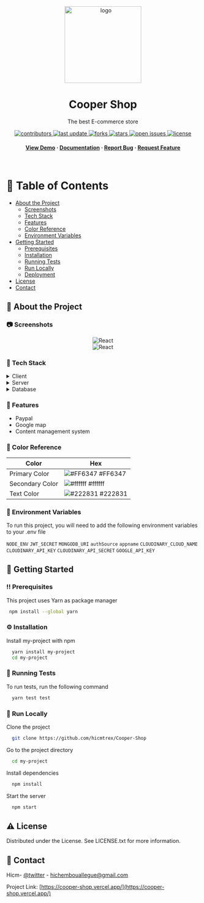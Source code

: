 ﻿<div align="center">

  <img src="public/favicon.ico" alt="logo" width="200" height="auto" />
  <h1>Cooper Shop </h1>
  
  <p>
    The best E-commerce store
  </p>
  
  
<!-- Badges -->
<p>
  <a href="https://github.com/Louis3797/awesome-readme-template/graphs/contributors">
    <img src="https://img.shields.io/github/contributors/Louis3797/awesome-readme-template" alt="contributors" />
  </a>
  <a href="">
    <img src="https://img.shields.io/github/last-commit/Louis3797/awesome-readme-template" alt="last update" />
  </a>
  <a href="https://github.com/Louis3797/awesome-readme-template/network/members">
    <img src="https://img.shields.io/github/forks/Louis3797/awesome-readme-template" alt="forks" />
  </a>
  <a href="https://github.com/Louis3797/awesome-readme-template/stargazers">
    <img src="https://img.shields.io/github/stars/Louis3797/awesome-readme-template" alt="stars" />
  </a>
  <a href="https://github.com/Louis3797/awesome-readme-template/issues/">
    <img src="https://img.shields.io/github/issues/Louis3797/awesome-readme-template" alt="open issues" />
  </a>
  <a href="https://github.com/Louis3797/awesome-readme-template/blob/master/LICENSE.txt">
    <img src="https://img.shields.io/github/license/Louis3797/awesome-readme-template" alt="license" />
  </a>
</p>
   
<h4>
    <a href="https://cooper-shop.vercel.app/">View Demo</a>
  <span> · </span>
    <a href="https://github.com/hicmtrex/Cooper-Shop">Documentation</a>
  <span> · </span>
    <a href="https://github.com/hicmtrex/Cooper-Shop/issues/">Report Bug</a>
  <span> · </span>
    <a href="https://github.com/hicmtrex/Cooper-Shop/issues/">Request Feature</a>
  </h4>
</div>

<br />

<!-- Table of Contents -->

# :notebook_with_decorative_cover: Table of Contents

- [About the Project](#about-the-project)
  - [Screenshots](#screenshots)
  - [Tech Stack](#tech-stack)
  - [Features](#features)
  - [Color Reference](#color-reference)
  - [Environment Variables](#environment-variables)
- [Getting Started](#getting-started)
  - [Prerequisites](#prerequisites)
  - [Installation](#installation)
  - [Running Tests](#running-tests)
  - [Run Locally](#run-locally)
  - [Deployment](#deployment)
- [License](#license)
- [Contact](#contact)

<!-- About the Project -->

## :star2: About the Project

<!-- Screenshots -->

### :camera: Screenshots

<div align="center"> 
  <img  alt="React" src="https://res.cloudinary.com/hicm/image/upload/v1643928524/github/cooper-web-home_gnwchu.png" />
</div>

<div align="center"> 
<img  alt="React" src="https://res.cloudinary.com/hicm/image/upload/v1643928521/github/Cooper-detail_goit1e.png" />
</div>

<!-- TechStack -->

### :space_invader: Tech Stack

<details>
  <summary>Client</summary>
  <ul>
    <li><a href="https://www.javascript.com/">Javascript</a></li>
    <li><a href="https://nextjs.org/">Next.js</a></li>
    <li><a href="https://reactjs.org/">React.js</a></li>
    <li><a href="https://mui.com/">Material Ui</a></li>
  </ul>
</details>

<details>
  <summary>Server</summary>
  <ul>
   <li><a href="https://www.javascript.com/">Javascript</a></li>
    <li><a href="https://nodejs.org/en/">Node.js</a></li>
    <li><a href="https://cloudinary.com/">Cloudinary</a></li>
  </ul>
</details>

<details>
<summary>Database</summary>
  <ul>
    <li><a href="https://www.mongodb.com/">MongoDB</a></li>
  </ul>
</details>

<!-- Features -->

### :dart: Features

- Paypal
- Google map
- Content management system

<!-- Color Reference -->

### :art: Color Reference

| Color           | Hex                                                              |
| --------------- | ---------------------------------------------------------------- |
| Primary Color   | ![#FF6347](https://via.placeholder.com/10/222831?text=+) #FF6347 |
| Secondary Color | ![#ffffff](https://via.placeholder.com/10/393E46?text=+) #ffffff |
| Text Color      | ![#222831](https://via.placeholder.com/10/EEEEEE?text=+) #222831 |

<!-- Env Variables -->

### :key: Environment Variables

To run this project, you will need to add the following environment variables to your .env file

`NODE_ENV`
`JWT_SECRET`
`MONGODB_URI`
`authSource`
`appname`
`CLOUDINARY_CLOUD_NAME`
`CLOUDINARY_API_KEY`
`CLOUDINARY_API_SECRET`
`GOOGLE_API_KEY`

<!-- Getting Started -->

## :toolbox: Getting Started

<!-- Prerequisites -->

### :bangbang: Prerequisites

This project uses Yarn as package manager

```bash
 npm install --global yarn
```

<!-- Installation -->

### :gear: Installation

Install my-project with npm

```bash
  yarn install my-project
  cd my-project
```

<!-- Running Tests -->

### :test_tube: Running Tests

To run tests, run the following command

```bash
  yarn test test
```

<!-- Run Locally -->

### :running: Run Locally

Clone the project

```bash
  git clone https://github.com/hicmtrex/Cooper-Shop
```

Go to the project directory

```bash
  cd my-project
```

Install dependencies

```bash
  npm install
```

Start the server

```bash
  npm start
```

<!-- License -->

## :warning: License

Distributed under the License. See LICENSE.txt for more information.

<!-- Contact -->

## :handshake: Contact

Hicm- [@twitter](https://twitter.com/hicmtrex) - hichembouallegue@gmail.com

Project Link: [https://cooper-shop.vercel.app/](https://cooper-shop.vercel.app/)
